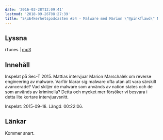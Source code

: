 ```yaml
---
date: '2016-03-28T12:09:41'
lastmod: '2018-09-26T08:27:39'
title: "S\xE4kerhetspodcasten #54 - Malware med Marion \"@pinkflawd\" Marschalek"
---
```

## Lyssna

iTunes \| [mp3](http://traffic.libsyn.com/sakerhetspodcasten/0x08_Sec-T_Pinkflawd.mp3)

## Innehåll

Inspelat på Sec-T 2015. Mattias intervjuar Marion Marschalek om reverse engineering
av malware. Varför klarar sig malware ofta utan att vara särskilt avancerade? Vad
skiljer de malware som används av nation states och de som används av kriminella?
Detta och mycket mer försöker vi besvara i detta lite kortare intervjuavsnitt.

Inspelat: 2015-09-18. Längd: 00:22:06.

## Länkar

Kommer snart.

